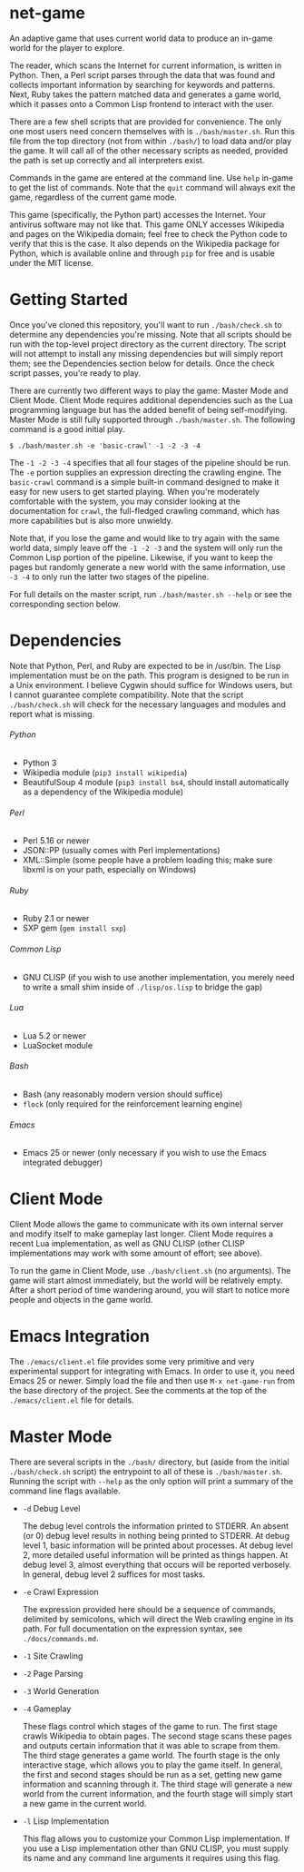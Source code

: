 net-game
========

An adaptive game that uses current world data to produce an in-game world for the player to explore.

The reader, which scans the Internet for current information, is written in Python. Then, a Perl script parses through the data that was found and collects important information by searching for keywords and patterns. Next, Ruby takes the pattern matched data and generates a game world, which it passes onto a Common Lisp frontend to interact with the user.

There are a few shell scripts that are provided for convenience. The only one most users need concern themselves with is `./bash/master.sh`. Run this file from the top directory (not from within `./bash/`) to load data and/or play the game. It will call all of the other necessary scripts as needed, provided the path is set up correctly and all interpreters exist.

Commands in the game are entered at the command line. Use `help` in-game to get the list of commands. Note that the `quit` command will always exit the game, regardless of the current game mode.

This game (specifically, the Python part) accesses the Internet. Your antivirus software may not like that. This game ONLY accesses Wikipedia and pages on the Wikipedia domain; feel free to check the Python code to verify that this is the case. It also depends on the Wikipedia package for Python, which is available online and through `pip` for free and is usable under the MIT license.

# Getting Started

Once you've cloned this repository, you'll want to run `./bash/check.sh` to determine any dependencies you're missing. Note that all scripts should be run with the top-level project directory as the current directory. The script will not attempt to install any missing dependencies but will simply report them; see the Dependencies section below for details. Once the check script passes, you're ready to play.

There are currently two different ways to play the game: Master Mode and Client Mode. Client Mode requires additional dependencies such as the Lua programming language but has the added benefit of being self-modifying. Master Mode is still fully supported through `./bash/master.sh`. The following command is a good initial play.

    $ ./bash/master.sh -e 'basic-crawl' -1 -2 -3 -4

The `-1 -2 -3 -4` specifies that all four stages of the pipeline should be run. The `-e` portion supplies an expression directing the crawling engine. The `basic-crawl` command is a simple built-in command designed to make it easy for new users to get started playing. When you're moderately comfortable with the system, you may consider looking at the documentation for `crawl`, the full-fledged crawling command, which has more capabilities but is also more unwieldy.

Note that, if you lose the game and would like to try again with the same world data, simply leave off the `-1 -2 -3` and the system will only run the Common Lisp portion of the pipeline. Likewise, if you want to keep the pages but randomly generate a new world with the same information, use `-3 -4` to only run the latter two stages of the pipeline.

For full details on the master script, run `./bash/master.sh --help` or see the corresponding section below.

# Dependencies

Note that Python, Perl, and Ruby are expected to be in /usr/bin. The Lisp implementation must be on the path. This program is designed to be run in a Unix environment. I believe Cygwin should suffice for Windows users, but I cannot guarantee complete compatibility. Note that the script `./bash/check.sh` will check for the necessary languages and modules and report what is missing.

###### Python
* Python 3
* Wikipedia module (`pip3 install wikipedia`)
* BeautifulSoup 4 module (`pip3 install bs4`, should install automatically as a dependency of the Wikipedia module)

###### Perl
* Perl 5.16 or newer
* JSON::PP (usually comes with Perl implementations)
* XML::Simple (some people have a problem loading this; make sure libxml is on your path, especially on Windows)

###### Ruby
* Ruby 2.1 or newer
* SXP gem (`gem install sxp`)

###### Common Lisp
* GNU CLISP (if you wish to use another implementation, you merely need to write a small shim inside of `./lisp/os.lisp` to bridge the gap)

###### Lua
* Lua 5.2 or newer
* LuaSocket module

###### Bash
* Bash (any reasonably modern version should suffice)
* `flock` (only required for the reinforcement learning engine)

###### Emacs
* Emacs 25 or newer (only necessary if you wish to use the Emacs integrated debugger)

# Client Mode

Client Mode allows the game to communicate with its own internal server and modify itself to make gameplay last longer. Client Mode requires a recent Lua implementation, as well as GNU CLISP (other CLISP implementations may work with some amount of effort; see above).

To run the game in Client Mode, use `./bash/client.sh` (no arguments). The game will start almost immediately, but the world will be relatively empty. After a short period of time wandering around, you will start to notice more people and objects in the game world.

# Emacs Integration

The `./emacs/client.el` file provides some very primitive and very experimental support for integrating with Emacs. In order to use it, you need Emacs 25 or newer. Simply load the file and then use `M-x net-game-run` from the base directory of the project. See the comments at the top of the `./emacs/client.el` file for details.

# Master Mode

There are several scripts in the `./bash/` directory, but (aside from the initial `./bash/check.sh` script) the entrypoint to all of these is `./bash/master.sh`. Running the script with `--help` as the only option will print a summary of the command line flags available.

 * `-d` Debug Level

   The debug level controls the information printed to STDERR. An absent (or 0) debug level results in nothing being printed to STDERR. At debug level 1, basic information will be printed about processes. At debug level 2, more detailed useful information will be printed as things happen. At debug level 3, almost everything that occurs will be reported verbosely. In general, debug level 2 suffices for most tasks.

 * `-e` Crawl Expression

   The expression provided here should be a sequence of commands, delimited by semicolons, which will direct the Web crawling engine in its path. For full documentation on the expression syntax, see `./docs/commands.md`.

 * `-1` Site Crawling
 * `-2` Page Parsing
 * `-3` World Generation
 * `-4` Gameplay

   These flags control which stages of the game to run. The first stage crawls Wikipedia to obtain pages. The second stage scans these pages and outputs certain information that it was able to scrape from them. The third stage generates a game world. The fourth stage is the only interactive stage, which allows you to play the game itself. In general, the first and second stages should be run as a set, getting new game information and scanning through it. The third stage will generate a new world from the current information, and the fourth stage will simply start a new game in the current world.

 * `-l` Lisp Implementation

   This flag allows you to customize your Common Lisp implementation. If you use a Lisp implementation other than GNU CLISP, you must supply its name and any command line arguments it requires using this flag.
